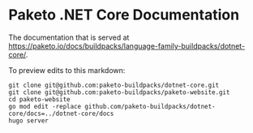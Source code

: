 # Paketo .NET Core Documentation

The documentation that is served at https://paketo.io/docs/buildpacks/language-family-buildpacks/dotnet-core/.

To preview edits to this markdown:
```
git clone git@github.com:paketo-buildpacks/dotnet-core.git
git clone git@github.com:paketo-buildpacks/paketo-website.git
cd paketo-website
go mod edit -replace github.com/paketo-buildpacks/dotnet-core/docs=../dotnet-core/docs
hugo server
```
